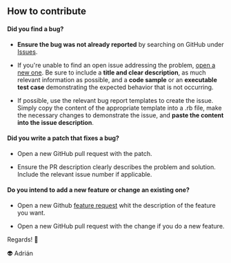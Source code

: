 ## How to contribute

#### **Did you find a bug?**

* **Ensure the bug was not already reported** by searching on GitHub under [Issues](https://github.com/AdrianSosaUV/altex/issues).

* If you're unable to find an open issue addressing the problem, [open a new one](https://github.com/AdrianSosaUV/altex/issues/new/choose). Be sure to include a **title and clear description**, as much relevant information as possible, and a **code sample** or an **executable test case** demonstrating the expected behavior that is not occurring.

* If possible, use the relevant bug report templates to create the issue. Simply copy the content of the appropriate template into a .rb file, make the necessary changes to demonstrate the issue, and **paste the content into the issue description**.


#### **Did you write a patch that fixes a bug?**

* Open a new GitHub pull request with the patch.

* Ensure the PR description clearly describes the problem and solution. Include the relevant issue number if applicable.

#### **Do you intend to add a new feature or change an existing one?**

* Open a new Github [feature request](https://github.com/AdrianSosaUV/altex/issues/new/choose) whit the description of the feature you want. 

* Open a new GitHub pull request with the change if you do a new feature.

Regards! :space_invader:

:alien: Adrián
